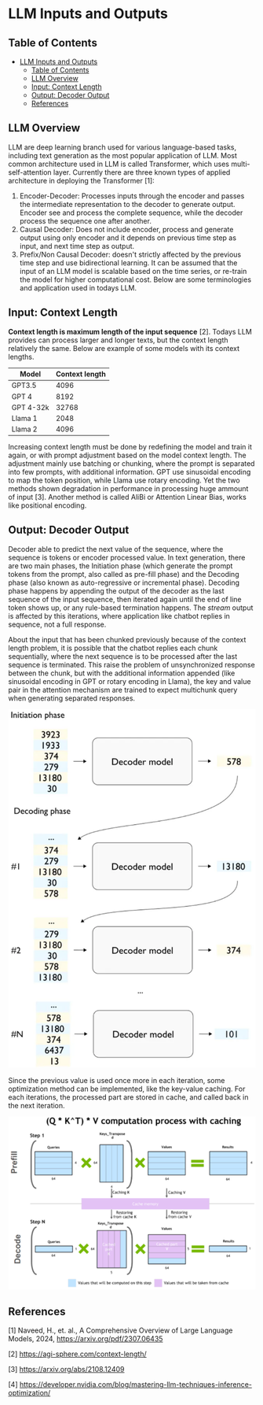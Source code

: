 # LLM Inputs and Outputs
## Table of Contents
- [LLM Inputs and Outputs](#llm-inputs-and-outputs)
  - [Table of Contents](#table-of-contents)
  - [LLM Overview](#llm-overview)
  - [Input: Context Length](#input-context-length)
  - [Output: Decoder Output](#output-decoder-output)
  - [References](#references)

## LLM Overview
LLM are deep learning branch used for various language-based tasks, including text generation as the most popular application of LLM. Most common architecture used in LLM is called Transformer, which uses multi-self-attention layer. Currently there are three known types of applied architecture in deploying the Transformer [1]:
1. Encoder-Decoder: Processes inputs through the encoder and passes the intermediate representation to the decoder to generate output. Encoder see and process the complete sequence, while the decoder process the sequence one after another. 
2. Causal Decoder: Does not include encoder, process and generate output using only encoder and it depends on previous time step as input, and next time step as output.
3. Prefix/Non Causal Decoder: doesn't strictly affected by the previous time step and use bidirectional learning.
It can be assumed that the input of an LLM model is scalable based on the time series, or re-train the model for higher computational cost. Below are some terminologies and application used in todays LLM.
## Input: Context Length
**Context length is maximum length of the input sequence** [2]. Todays LLM provides can process larger and longer texts, but the context length relatively the same. Below are example of some models with its context lengths.

Model|Context length
---|---
GPT3.5|4096
GPT 4|8192
GPT 4-32k|32768
Llama 1|2048
Llama 2|4096

Increasing context length must be done by redefining the model and train it again, or with prompt adjustment based on the model context length. The adjustment mainly use batching or chunking, where the prompt is separated into few prompts, with additional information. GPT use sinusoidal encoding to map the token position, while Llama use rotary encoding. Yet the two methods shown degradation in performance in processing huge ammount of input [3].  Another method is called AliBi or Attention Linear Bias, works like positional encoding.

## Output: Decoder Output
Decoder able to predict the next value of the sequence, where the sequence is tokens or encoder processed value. In text generation, there are two main phases, the Initiation phase (which generate the prompt tokens from the prompt, also called as pre-fill phase) and the Decoding phase (also known as auto-regressive or incremental phase). Decoding phase happens by appending the output of the decoder as the last sequence of the input sequence, then iterated again until the end of line token shows up, or any rule-based termination happens. The *stream* output is affected by this iterations, where application like chatbot replies in sequence, not a full response.

About the input that has been chunked previously because of the context length problem, it is possible that the chatbot replies each chunk sequentially, where the next sequence is to be processed after the last sequence is terminated. This raise the problem of unsynchronized response between the chunk, but with the additional information appended (like sinusoidal encoding in GPT or rotary encoding in Llama), the key and value pair in the attention mechanism are trained to expect multichunk query when generating separated responses.

![image](../images/llm_phases.png)

Since the previous value is used once more in each iteration, some optimization method can be implemented, like the key-value caching. For each iterations, the processed part are stored in cache, and called back in the next iteration.

![img](../images/key-value-caching.png)


## References
[1] Naveed, H., et. al., A Comprehensive Overview of Large Language Models, 2024, https://arxiv.org/pdf/2307.06435

[2] https://agi-sphere.com/context-length/

[3] https://arxiv.org/abs/2108.12409

[4] https://developer.nvidia.com/blog/mastering-llm-techniques-inference-optimization/ 
